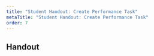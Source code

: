 ```yaml
---
title: "Student Handout: Create Performance Task"
metaTitle: "Student Handout: Create Performance Task"
order: 7
---
```


## Handout

<LinkCard title="Student Handout: Create Performance Task" url="https://apcentral.collegeboard.org/pdf/ap-csp-student-task-directions.pdf" />